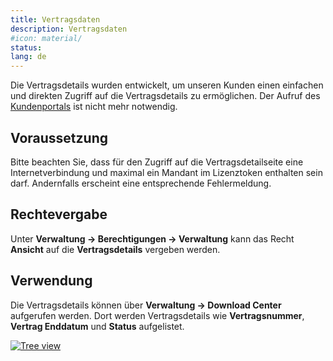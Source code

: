 ```yaml
---
title: Vertragsdaten
description: Vertragsdaten
#icon: material/
status:
lang: de
---
```


Die Vertragsdetails wurden entwickelt, um unseren Kunden einen einfachen und direkten Zugriff auf die Vertragsdetails zu ermöglichen. Der Aufruf des [Kundenportals](../kundenportal.md) ist nicht mehr notwendig.

## Voraussetzung

Bitte beachten Sie, dass für den Zugriff auf die Vertragsdetailseite eine Internetverbindung und maximal ein Mandant im Lizenztoken enthalten sein darf. Andernfalls erscheint eine entsprechende Fehlermeldung.

## Rechtevergabe

Unter **Verwaltung → Berechtigungen → Verwaltung** kann das Recht **Ansicht** auf die **Vertragsdetails** vergeben werden.

## Verwendung

Die Vertragsdetails können über **Verwaltung → Download Center** aufgerufen werden. Dort werden Vertragsdetails wie **Vertragsnummer**, **Vertrag Enddatum** und **Status** aufgelistet.

[![Tree view](../../assets/images/de/administration/verwaltung/vertragsdaten/1-v.png)](../../assets/images/de/administration/verwaltung/vertragsdaten/1-v.png)
